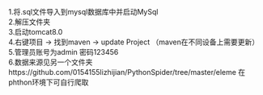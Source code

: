 1.将.sql文件导入到mysql数据库中并启动MySql  
2.解压文件夹  
3.启动tomcat8.0  
4.右键项目 -> 找到maven -> update Project   （maven在不同设备上需要更新）  
5.管理员账号为admin 密码123456  
6.数据来源见另一个文件夹https://github.com/0154155lizhijian/PythonSpider/tree/master/eleme 在phthon环境下可自行爬取  
